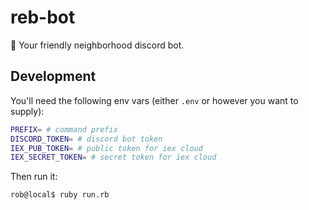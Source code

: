 # reb-bot

🤖 Your friendly neighborhood discord bot.

## Development

You'll need the following env vars (either `.env` or however you want to supply):

```sh
PREFIX= # command prefix
DISCORD_TOKEN= # discord bot token
IEX_PUB_TOKEN= # public token for iex cloud
IEX_SECRET_TOKEN= # secret token for iex cloud
```

Then run it:

```shell
rob@local$ ruby run.rb
```
